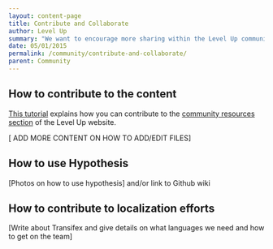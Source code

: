 ```yaml
---
layout: content-page
title: Contribute and Collaborate
author: Level Up
summary: "We want to encourage more sharing within the Level Up community and so have created a page specifically for aggregating community resources. This page explains how one can get involved, submit resources and interact on the webpage."
date: 05/01/2015
permalink: /community/contribute-and-collaborate/
parent: Community
---
```


## How to contribute to the content
[This tutorial](https://github.com/the-engine-room/level-up/wiki/How-to-Contribute-to-Level-Up-Community-Resources-Page) explains how you can contribute to the [community resources section](https://the-engine-room.github.io/level-up/community/community-resources-and-tools/) of the Level Up website.

[ ADD MORE CONTENT ON HOW TO ADD/EDIT FILES]

## How to use Hypothesis

[Photos on how to use hypothesis] and/or link to Github wiki

## How to contribute to localization efforts

[Write about Transifex and give details on what languages we need and how to get on the team]
